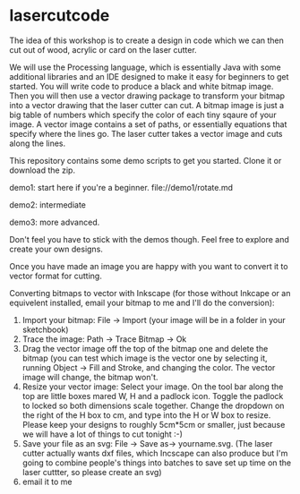 lasercutcode
============

The idea of this workshop is to create a design in code which we can then cut out of wood, acrylic or card on the laser cutter. 

We will use the Processing language, which is essentially Java with some additional libraries and an IDE designed to make it easy for beginners to get started. You will write code to produce a black and white bitmap image. Then you will then use a vector drawing package to transform your bitmap into a vector drawing that the laser cutter can cut. A bitmap image is just a big table of numbers which specify the color of each tiny sqaure of your image. A vector image contains a set of paths, or essentially equations that specify where the lines go. The laser cutter takes a vector image and cuts along the lines.

This repository contains some demo scripts to get you started. Clone it or download the zip.  

demo1: start here if you're a beginner. file://demo1/rotate.md

demo2: intermediate

demo3: more advanced.

Don't feel you have to stick with the demos though. Feel free to explore and create your own designs. 

Once you have made an image you are happy with you want to convert it to vector format for cutting. 

Converting bitmaps to vector with Inkscape (for those without Inkcape or an equivelent installed, email your bitmap to me and I'll do the conversion):

1) Import your bitmap: File -> Import (your image will be in a folder in your sketchbook)
2) Trace the image: Path -> Trace Bitmap -> Ok
3) Drag the vector image off the top of the bitmap one and delete the bitmap (you can test which image is the vector one by selecting it, running Object -> Fill and Stroke, and changing the color. The vector image will change, the bitmap won't.
4) Resize your vector image: Select your image. On the tool bar along the top are little boxes mared W, H and a padlock icon. Toggle the padlock to locked so both dimensions scale together. Change the dropdown on the right of the H box to cm, and type into the H or W box to resize. Please keep your designs to roughly 5cm*5cm or smaller, just because we will have a lot of things to cut tonight :-)
4) Save your file as an svg: File -> Save as-> yourname.svg. (The laser cutter actually wants dxf files, which Incscape can also produce but I'm going to combine people's things into batches to save set up time on the laser cuttter, so please create an svg)
5) email it to me






